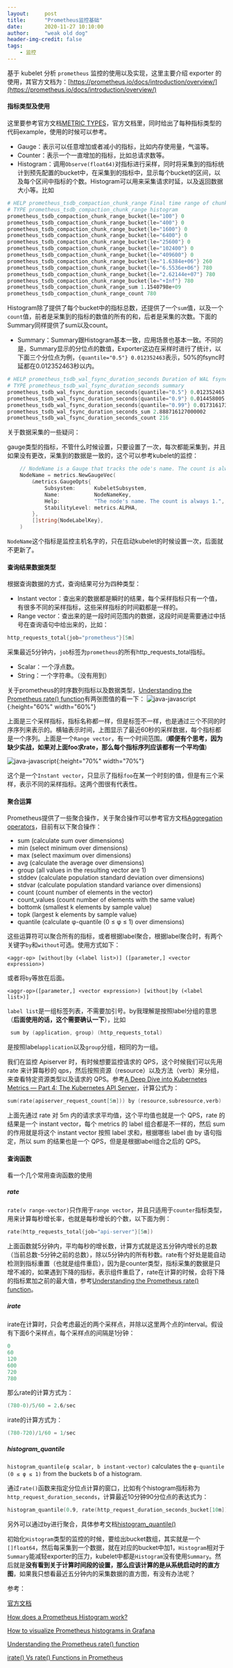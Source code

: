 ```yaml
---
layout:     post
title:      "Prometheus监控基础"
date:       2020-11-27 10:10:00
author:     "weak old dog"
header-img-credit: false
tags:
    - 监控
---
```


基于 kubelet 分析 `prometheus` 监控的使用以及实现，这里主要介绍 exporter 的使用，其官方文档为：[https://prometheus.io/docs/introduction/overview/](https://prometheus.io/docs/introduction/overview/)

#### 指标类型及使用
这里要参考官方文档[METRIC TYPES](https://prometheus.io/docs/concepts/metric_types/)，官方文档里，同时给出了每种指标类型的代码example，使用的时候可以参考。
* Gauge：表示可以任意增加或者减小的指标，比如内存使用量，气温等。
* Counter：表示一个一直增加的指标，比如总请求数等。
* Histogram：调用`Observe(float64)`对指标进行采样，同时将采集到的指标统计到预先配置的bucket中，在采集到的指标中，显示每个bucket的区间，以及每个区间中指标的个数。Histogram可以用来采集请求时延，以及返回数据大小等。比如
```s
# HELP prometheus_tsdb_compaction_chunk_range Final time range of chunks on their first compaction
# TYPE prometheus_tsdb_compaction_chunk_range histogram
prometheus_tsdb_compaction_chunk_range_bucket{le="100"} 0
prometheus_tsdb_compaction_chunk_range_bucket{le="400"} 0
prometheus_tsdb_compaction_chunk_range_bucket{le="1600"} 0
prometheus_tsdb_compaction_chunk_range_bucket{le="6400"} 0
prometheus_tsdb_compaction_chunk_range_bucket{le="25600"} 0
prometheus_tsdb_compaction_chunk_range_bucket{le="102400"} 0
prometheus_tsdb_compaction_chunk_range_bucket{le="409600"} 0
prometheus_tsdb_compaction_chunk_range_bucket{le="1.6384e+06"} 260
prometheus_tsdb_compaction_chunk_range_bucket{le="6.5536e+06"} 780
prometheus_tsdb_compaction_chunk_range_bucket{le="2.62144e+07"} 780
prometheus_tsdb_compaction_chunk_range_bucket{le="+Inf"} 780
prometheus_tsdb_compaction_chunk_range_sum 1.1540798e+09
prometheus_tsdb_compaction_chunk_range_count 780
```
Histogram除了提供了每个bucket中的指标总数，还提供了一个`sum`值，以及一个`count`值，前者是采集到的指标的数值的所有的和，后者是采集的次数。下面的Summary同样提供了sum以及count。

* Summary：Summary跟Histogram基本一致，应用场景也基本一致。不同的是，Summary显示的分位点的数值，Exporter这边在采样时进行了统计，以下面三个分位点为例，`{quantile="0.5"} 0.012352463`表示，50%的fsync时延都在0.012352463秒以内。
```s
# HELP prometheus_tsdb_wal_fsync_duration_seconds Duration of WAL fsync.
# TYPE prometheus_tsdb_wal_fsync_duration_seconds summary
prometheus_tsdb_wal_fsync_duration_seconds{quantile="0.5"} 0.012352463
prometheus_tsdb_wal_fsync_duration_seconds{quantile="0.9"} 0.014458005
prometheus_tsdb_wal_fsync_duration_seconds{quantile="0.99"} 0.017316173
prometheus_tsdb_wal_fsync_duration_seconds_sum 2.888716127000002
prometheus_tsdb_wal_fsync_duration_seconds_count 216
```
关于数据采集的一些疑问：

gauge类型的指标，不管什么时候设置，只要设置了一次，每次都能采集到，并且如果没有更改，采集到的数据是一致的，这个可以参考kubelet的监控：
```go
	// NodeName is a Gauge that tracks the ode's name. The count is always 1.
	NodeName = metrics.NewGaugeVec(
		&metrics.GaugeOpts{
			Subsystem:      KubeletSubsystem,
			Name:           NodeNameKey,
			Help:           "The node's name. The count is always 1.",
			StabilityLevel: metrics.ALPHA,
		},
		[]string{NodeLabelKey},
	)
```
`NodeName`这个指标是监控主机名字的，只在启动kubelet的时候设置一次，后面就不更新了。

#### 查询结果数据类型
根据查询数据的方式，查询结果可分为四种类型：
* Instant vector：查出来的数据都是瞬时的结果，每个采样指标只有一个值，有很多不同的采样指标，这些采样指标的时间戳都是一样的。
* Range vector：查出来的是一段时间范围内的数据，这段时间是需要通过中括号在查询语句中给出来的，比如：
```s
http_requests_total{job="prometheus"}[5m]
```
采集最近5分钟内，`job`标签为`prometheus`的所有http_requests_total指标。
* Scalar：一个浮点数。
* String：一个字符串。（没有用到）

关于prometheus的时序数列指标以及数据类型，[Understanding the Prometheus rate() function](https://www.metricfire.com/blog/understanding-the-prometheus-rate-function/)有两张图值的看一下：
![java-javascript](/img/in-post/monitor/prometheus_range.png){:height="60%" width="60%"}

上面是三个采样指标，指标名称都一样，但是标签不一样，也是通过三个不同的时序序列来表示的。横轴表示时间，上图显示了最近60秒的采样数据，每个指标都是一个序列。上面是一个`Range vector`，有一个时间范围。(**顺便有个思考，因为缺少实战，如果对上面foo求rate，那么每个指标序列应该都有一个平均值**)

![java-javascript](/img/in-post/monitor/prometheus_instant.png){:height="70%" width="70%"}

这个是一个`Instant vector`，只显示了指标`foo`在某一个时刻的值，但是有三个采样，表示不同的采样指标。这两个图很有代表性。

#### 聚合运算
Prometheus提供了一些聚合操作，关于聚合操作可以参考官方文档[Aggregation operators](https://prometheus.io/docs/prometheus/latest/querying/operators/#aggregation-operators)，目前有以下聚合操作：
* sum (calculate sum over dimensions)
* min (select minimum over dimensions)
* max (select maximum over dimensions)
* avg (calculate the average over dimensions)
* group (all values in the resulting vector are 1)
* stddev (calculate population standard deviation over dimensions)
* stdvar (calculate population standard variance over dimensions)
* count (count number of elements in the vector)
* count_values (count number of elements with the same value)
* bottomk (smallest k elements by sample value)
* topk (largest k elements by sample value)
* quantile (calculate φ-quantile (0 ≤ φ ≤ 1) over dimensions)

这些运算符可以聚合所有的指标，或者根据label聚合，根据label聚合时，有两个关键字`by`和`without`可选。使用方式如下：

`<aggr-op> [without|by (<label list>)] ([parameter,] <vector expression>)`

或者将`by`等放在后面。

`<aggr-op>([parameter,] <vector expression>) [without|by (<label list>)]`

`label list`是一组标签列表，不需要加引号。by我理解是按照label分组的意思（**后面使用的话，这个需要确认一下**），比如

```s
 sum by (application, group) (http_requests_total)
```
是按照label`application`以及`group`分组，相同的为一组。

我们在监控 Apiserver 时，有时候想要监控请求的 QPS，这个时候我们可以先用 rate 来计算每秒的 qps，然后按照资源（resource）以及方法（verb）来分组，来查看特定资源类型以及请求的 QPS。参考[A Deep Dive into Kubernetes Metrics — Part 4: The Kubernetes API Server](https://blog.freshtracks.io/a-deep-dive-into-kubernetes-metrics-part-4-the-kubernetes-api-server-72f1e1210770)，计算公式为：
```s
sum(rate(apiserver_request_count[5m])) by (resource,subresource,verb)
```
上面先通过 rate 对 5m 内的请求求平均值，这个平均值也就是一个 QPS，rate 的结果是一个 instant vector，每个 metrics 的 label 组合都是不一样的，然后 sum 的作用就是将这个 instant vector 按照 label 求和，根据哪些 label 由 by 语句指定，所以 sum 的结果也是一个 QPS，但是是根据label组合之后的 QPS。

#### 查询函数
看一个几个常用查询函数的使用
##### rate
`rate(v range-vector)`只作用于`range vector`，并且只适用于`counter`指标类型，用来计算每秒增长率，也就是每秒增长的个数，以下面为例：
```s
rate(http_requests_total{job="api-server"}[5m])
```
上面函数就5分钟内，平均每秒的增长数，计算方式就是这五分钟内增长的总数（当前总数-5分钟之前的总数），除以5分钟内的所有秒数。rate有个好处是能自动检测到指标重置（也就是组件重启），因为是counter类型，指标采集的数据是只增不减的，如果遇到下降的指标，表示组件重启了，rate在计算的时候，会将下降的指标累加之前的最大值，参考[Understanding the Prometheus rate() function](https://www.metricfire.com/blog/understanding-the-prometheus-rate-function/)。

##### irate
irate在计算时，只会考虑最近的两个采样点，并除以这里两个点的interval。假设有下面6个采样点，每个采样点的间隔是1分钟：
```s
0
60
120
600
720
780
```
那么rate的计算方式为：
```s
(780-0)/5/60 = 2.6/sec
```
irate的计算方式为：
```s
(780-720)/1/60 = 1/sec
```

##### histogram_quantile
`histogram_quantile(φ scalar, b instant-vector)` calculates the `φ-quantile (0 ≤ φ ≤ 1)` from the buckets b of a histogram. 

通过`rate()`函数来指定分位点计算的窗口，比如有个histogram指标称为`http_request_duration_seconds`，计算最近10分钟90分位点的表达式为：
```s
histogram_quantile(0.9, rate(http_request_duration_seconds_bucket[10m]))
```
另外可以通过by进行聚合，具体参考文档[histogram_quantile()](https://prometheus.io/docs/prometheus/latest/querying/functions/#histogram_quantile)


初始化`Histogram`类型的监控的时候，要给出bucket数组，其实就是一个`[]float64`，然后每采集到一个数据，就在对应的bucket中加1，`Histogram`相对于`Summary`能减轻exporter的压力，kubelet中都是`Histogram`没有使用`Summary`。然后就是**没有看到关于计算时间段的设置，那么应该计算的是从系统启动时的直方图**，如果我只想看最近五分钟内的采集数据的直方图，有没有办法呢？

参考：

[官方文档](https://prometheus.io/docs/introduction/overview/)

[How does a Prometheus Histogram work?](https://www.robustperception.io/how-does-a-prometheus-histogram-work)

[How to visualize Prometheus histograms in Grafana](https://grafana.com/blog/2020/06/23/how-to-visualize-prometheus-histograms-in-grafana/)

[Understanding the Prometheus rate() function](https://www.metricfire.com/blog/understanding-the-prometheus-rate-function/)

[irate() Vs rate() Functions in Prometheus](https://www.reddit.com/r/PrometheusMonitoring/comments/eyvsyl/irate_vs_rate_functions_in_prometheus/)